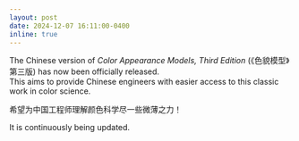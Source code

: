```yaml
---
layout: post
date: 2024-12-07 16:11:00-0400
inline: true
---
```

The Chinese version of *Color Appearance Models, Third Edition* (《色貌模型》第三版) has now been officially released.  
This aims to provide Chinese engineers with easier access to this classic work in color science.

希望为中国工程师理解颜色科学尽一些微薄之力！

It is continuously being updated.
